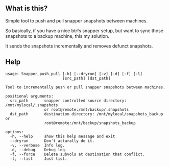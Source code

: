 What is this?
-------------

Simple tool to push and pull snapper snapshots between machines.

So basically, if you have a nice btrfs snapper setup, but want to sync those snapshots to a backup machine, this my solution.

It sends the snapshots incrementally and removes defunct snapshots.


Help
----

    usage: Snapper_push_pull [-h] [--dryrun] [-v] [-d] [-f] [-l]
                             [src_path] [dst_path]
    
    Tool to incrementally push or pull snapper snapshots between machines.
    
    positional arguments:
      src_path       snapper controlled source directory: /mnt/mylocal/.snapshots
                     or root@remote:/mnt/backup/.snapshots
      dst_path       destination directory: /mnt/mylocal/snapshots_backup or
                     root@remote:/mnt/backup/snapshots_backup
    
    options:
      -h, --help     show this help message and exit
      --dryrun       Don't acturally do it.
      -v, --verbose  Info log.
      -d, --debug    Debug log.
      -f, --force    Delete subvols at destination that conflict.
      -l, --list     Just list.
